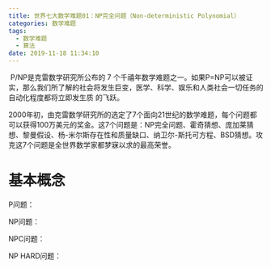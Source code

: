 ```yaml
---
title: 世界七大数学难题01：NP完全问题（Non-deterministic Polynomial）
categories: 数学难题
tags:
  - 数学难题
  - 算法
date: 2019-11-18 11:34:10
---
```


​		P/NP是克雷数学研究所公布的 7 个千禧年数学难题之一。如果P=NP可以被证实，那么我们所了解的社会将发生巨变，医学、科学、娱乐和人类社会一切任务的自动化程度都将立即发生质 的飞跃。

<!-- more -->

​		2000年初，由克雷数学研究所的选定了7个面向21世纪的数学难题，每个问题都可以获得100万美元的奖金。这7个问题是：NP完全问题、霍奇猜想、庞加莱猜想、黎曼假设、杨-米尔斯存在性和质量缺口、纳卫尔-斯托可方程、BSD猜想。攻克这7个问题是全世界数学家都梦寐以求的最高荣誉。

# 基本概念

P问题：

NP问题：

NPC问题：

NP HARD问题：


